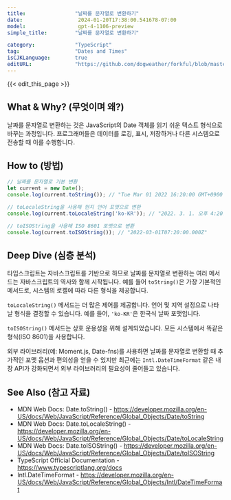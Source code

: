 ```yaml
---
title:                "날짜를 문자열로 변환하기"
date:                  2024-01-20T17:38:00.541678-07:00
model:                 gpt-4-1106-preview
simple_title:         "날짜를 문자열로 변환하기"

category:             "TypeScript"
tag:                  "Dates and Times"
isCJKLanguage:        true
editURL:              "https://github.com/dogweather/forkful/blob/master/content/ko/typescript/converting-a-date-into-a-string.md"
---
```


{{< edit_this_page >}}

## What & Why? (무엇이며 왜?)
날짜를 문자열로 변환하는 것은 JavaScript의 Date 객체를 읽기 쉬운 텍스트 형식으로 바꾸는 과정입니다. 프로그래머들은 데이터를 로깅, 표시, 저장하거나 다른 시스템으로 전송할 때 이를 수행합니다.

## How to (방법)
```typescript
// 날짜를 문자열로 기본 변환
let current = new Date();
console.log(current.toString()); // "Tue Mar 01 2022 16:20:00 GMT+0900 (Korean Standard Time)"

// toLocaleString을 사용해 현지 언어 포맷으로 변환
console.log(current.toLocaleString('ko-KR')); // "2022. 3. 1. 오후 4:20:00"

// toISOString을 사용해 ISO 8601 포맷으로 변환
console.log(current.toISOString()); // "2022-03-01T07:20:00.000Z"
```

## Deep Dive (심층 분석)
타입스크립트는 자바스크립트를 기반으로 하므로 날짜를 문자열로 변환하는 여러 메서드는 자바스크립트의 역사와 함께 시작됩니다. 예를 들어 `toString()`은 가장 기본적인 메서드로, 시스템의 로캘에 따라 다른 형식을 제공합니다.

`toLocaleString()` 메서드는 더 많은 제어를 제공합니다. 언어 및 지역 설정으로 나타날 형식을 결정할 수 있습니다. 예를 들어, `'ko-KR'`은 한국식 날짜 포맷입니다.

`toISOString()` 메서드는 상호 운용성을 위해 설계되었습니다. 모든 시스템에서 똑같은 형식(ISO 8601)을 사용합니다.

외부 라이브러리(예: Moment.js, Date-fns)를 사용하면 날짜를 문자열로 변환할 때 추가적인 포맷 옵션과 편의성을 얻을 수 있지만 최근에는 `Intl.DateTimeFormat` 같은 내장 API가 강화되면서 외부 라이브러리의 필요성이 줄어들고 있습니다.

## See Also (참고 자료)
- MDN Web Docs: Date.toString() - https://developer.mozilla.org/en-US/docs/Web/JavaScript/Reference/Global_Objects/Date/toString
- MDN Web Docs: Date.toLocaleString() - https://developer.mozilla.org/en-US/docs/Web/JavaScript/Reference/Global_Objects/Date/toLocaleString
- MDN Web Docs: Date.toISOString() - https://developer.mozilla.org/en-US/docs/Web/JavaScript/Reference/Global_Objects/Date/toISOString
- TypeScript Official Documentation - https://www.typescriptlang.org/docs
- Intl.DateTimeFormat - https://developer.mozilla.org/en-US/docs/Web/JavaScript/Reference/Global_Objects/Intl/DateTimeFormat
